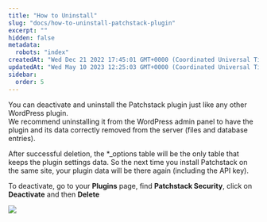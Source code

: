 ```yaml
---
title: "How to Uninstall"
slug: "docs/how-to-uninstall-patchstack-plugin"
excerpt: ""
hidden: false
metadata: 
  robots: "index"
createdAt: "Wed Dec 21 2022 17:45:01 GMT+0000 (Coordinated Universal Time)"
updatedAt: "Wed May 10 2023 12:25:03 GMT+0000 (Coordinated Universal Time)"
sidebar:
  order: 5
---
```

You can deactivate and uninstall the Patchstack plugin just like any other WordPress plugin.  
We recommend uninstalling it from the WordPress admin panel to have the plugin and its data correctly removed from the server (files and database entries).

After successful deletion, the \*\_options table will be the only table that keeps the plugin settings data. So the next time you install Patchstack on the same site, your plugin data will be there again (including the API key).

To deactivate, go to your **Plugins** page, find **Patchstack Security**, click on **Deactivate** and then **Delete**

![](@images/6e81bdf-Patchstack_delete_plugin.jpg)
